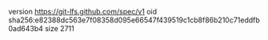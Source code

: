 version https://git-lfs.github.com/spec/v1
oid sha256:e82388dc563e7f08358d095e66547f439519c1cb8f86b210c71eddfb0ad643b4
size 2711
